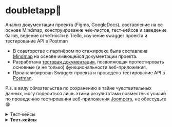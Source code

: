 # doubletapp🤘
Анализ документации проекта (Figma, GoogleDocs), составление на её основе Mindmap, конструирование чек-листов, тест-кейсов и заведение багов, ведение отчетности в Trello, изучение swagger проекта и тестирование API в Postman
<ul>
<li>  В соавторстве с партнёром по стажировке была составлена <a href="https://miro.com/app/board/uXjVN7DDAOk=/?share_link_id=757449914350">Mindmap</a> на основе имеющейся документации проекта. </li> 
<li>  Разработана <a href="https://docs.google.com/spreadsheets/d/1uY7qUu1XAoKXNG6wd3uW6qfrXwS26IECWxh-r2KhdS4/edit?usp=sharing">тестовая документация</a>, позволяющая протестировать основные (и не только) функциональности веб-приложения. </li> 
<li>  Проанализирован Swagger проекта и проведено тестирование API в <a href="https://www.postman.com/security-astronomer-72485128/workspace/joompers/collection/29368662-2102a070-e55d-4c2b-95c6-ae788fda7050?action=share&creator=29368662">Postman</a>.</li> 
</ul>

P.s. в виду обязательства по сохранению в тайне чувствительных данных, могу поделиться лишь этими результатами совместных усилий по проведению тестирования веб-приложения <a href="https://www.joompers.com/">Joompers</a>, не обессудьте😁 

<details>
<summary>Тест-кейсы</summary>

| ID | Заголовок | Предусловия | Тестовые данные | Шаги | Ожидаемый результат |
|:--:|:---------:|:------------:|:---------------:|:----:|:-------------------:|
| 1  | Пример    | Пример       | Пример          | 1. Первый шаг<br>2. Второй шаг<br>3. Третий шаг | Пример              |
| 2  | Пример    | Пример       | Пример          | 1. Первый шаг<br>2. Второй шаг<br>3. Третий шаг | Пример              |
| ...| ...       | ...          | ...             | ...  | ...                 |

</details>

  
<details>
<summary><b>Тест-кейсы</b></summary>
<table>
  <tr style="background-color: #e6f9e6;"> <!-- Светло-зеленый фон для заголовочной строки -->
    <th>ID</th>
    <th>Заголовок</th>
    <th>Предусловия</th>
    <th>Тестовые данные</th>
    <th>Шаги</th>
    <th>Ожидаемый результат</th>
  </tr>
  <tr>
    <td align="center">1</td>
    <td align="center">Пример</td>
    <td align="center">Пример</td>
    <td align="center">Пример</td>
    <td align="center">
      <ol>
        <li>Первый шаг</li>
        <li>Второй шаг</li>
        <li>Третий шаг</li>
      </ol>
    </td>
    <td align="center">Пример</td>
  </tr>
  <tr>
    <td align="center">2</td>
    <td align="center">...</td>
    <td align="center">...</td>
    <td align="center">...</td>
    <td align="center">...</td>
    <td align="center">...</td>
  </tr>
  <!-- Добавьте дополнительные строки по мере необходимости -->
</table>
</details>
